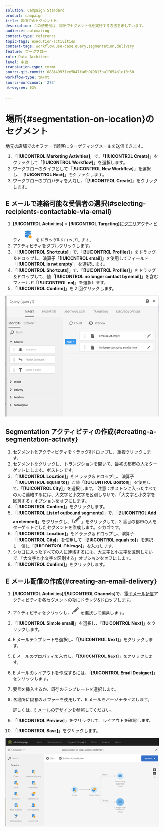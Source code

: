 ```yaml
---
solution: Campaign Standard
product: campaign
title: 場所でのセグメント化」
description: この使用例は、場所でセグメント化を実行する方法を示しています。
audience: automating
content-type: reference
topic-tags: execution-activities
context-tags: workflow,use-case,query,segmentation,delivery
feature: ワークフロー
role: Data Architect
level: 中級
translation-type: tm+mt
source-git-commit: 088b49931ee5047fa6b949813ba17654b1e10d60
workflow-type: tm+mt
source-wordcount: '272'
ht-degree: 83%

---
```



# 場所{#segmentation-on-location}のセグメント

地元の店舗でのオファーで顧客にターゲティングメールを送信できます。

1. 「**[!UICONTROL Marketing Activities]**」で、「**[!UICONTROL Create]**」をクリックして「**[!UICONTROL Workflow]**」を選択します。
1. ワークフローのタイプとして「**[!UICONTROL New Workflow]**」を選択し、「**[!UICONTROL Next]**」をクリックします。
1. ワークフローのプロパティを入力し、「**[!UICONTROL Create]**」をクリックします。

## E メールで連絡可能な受信者の選択{#selecting-recipients-contactable-via-email}

1. **[!UICONTROL Activities]** > **[!UICONTROL Targeting]**&#x200B;に[クエリ](../../automating/using/query.md)アクティビティ![](assets/query.png)をドラッグ&amp;ドロップします。
1. アクティビティをダブルクリックします。
1. 「**[!UICONTROL Shortcuts]**」で、「**[!UICONTROL Profiles]**」をドラッグ＆ドロップし、演算子「**[!UICONTROL email]**」を使用してフィールド「**[!UICONTROL is not empty]**」を選択します。
1. 「**[!UICONTROL Shortcuts]**」で、「**[!UICONTROL Profiles]**」をドラッグ＆ドロップして、値「**[!UICONTROL no longer contact by email]**」を含むフィールド「**[!UICONTROL no]**」を選択します。
1. 「**[!UICONTROL Confirm]**」を 2 回クリックします。

![](assets/wf-complement-query.png)

## Segmentation アクティビティの作成{#creating-a-segmentation-activity}

1. [セグメント化](../../automating/using/segmentation.md)アクティビティをドラッグ&amp;ドロップし、重複クリックします。
1. セグメントをクリックし、トランジションを開いて、最初の都市の人をターゲットにします。ボストンです。
1. 「**[!UICONTROL Location]**」をドラッグ＆ドロップし、演算子「**[!UICONTROL equals to]**」と値「**[!UICONTROL Boston]**」を使用して、「**[!UICONTROL City]**」を選択します。
注意：ボストンに入ったすべての人に連絡するには、大文字と小文字を区別しないで、「大文字と小文字を区別する」オプションをオフにします。
1. 「**[!UICONTROL Confirm]**」をクリックします。
1. 「**[!UICONTROL List of outbound segments]**」で、「**[!UICONTROL Add an element]**」をクリックし、「![](assets/edit_darkgrey-24px.png)」をクリックして、2 番目の都市の人をターゲットにしたセグメントを作成します。シカゴです。
1. 「**[!UICONTROL Location]**」をドラッグ＆ドロップし、演算子「**[!UICONTROL City]**」を使用して「**[!UICONTROL equals to]**」を選択し、値に「**[!UICONTROL Chicago]**」を入力します。
1. シカゴに入ったすべての人に連絡するには、大文字と小文字を区別しないで、「大文字と小文字を区別する」オプションをオフにします。
1. 「**[!UICONTROL Confirm]**」をクリックします。

## E メール配信の作成{#creating-an-email-delivery}

1. **[!UICONTROL Activities]**/**[!UICONTROL Channels]**&#x200B;で、[電子メール配信](../../automating/using/email-delivery.md)アクティビティを各セグメントの後にドラッグ&amp;ドロップします。
1. アクティビティをクリックし、![](assets/edit_darkgrey-24px.png) を選択して編集します。
1. 「**[!UICONTROL Simple email]**」を選択し、「**[!UICONTROL Next]**」をクリックします。
1. E メールテンプレートを選択し、「**[!UICONTROL Next]**」をクリックします。
1. E メールのプロパティを入力し、「**[!UICONTROL Next]**」をクリックします。
1. E メールのレイアウトを作成するには、「**[!UICONTROL Email Designer]**」をクリックします。
1. 要素を挿入するか、既存のテンプレートを選択します。
1. 各場所に固有のオファーを使用して、E メールをパーソナライズします。

   詳しくは、[E メールのデザイン](../../designing/using/designing-from-scratch.md#designing-an-email-content-from-scratch)を参照してください。

1. 「**[!UICONTROL Preview]**」をクリックして、レイアウトを確認します。
1. 「**[!UICONTROL Save]**」をクリックします。

![](assets/wf-segmentation-location.png)

